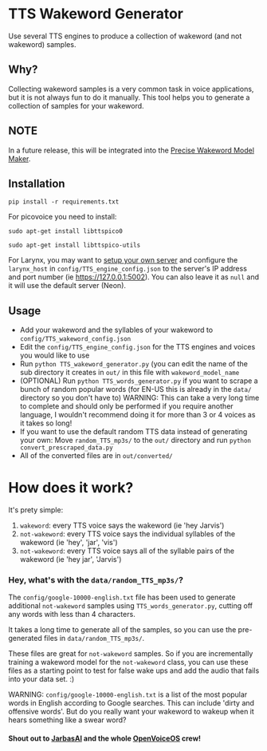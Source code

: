 # TTS Wakeword Generator
Use several TTS engines to produce a collection of wakeword (and not wakeword) samples.

## Why?
Collecting wakeword samples is a very common task in voice applications, but it is not always fun to do it manually. This tool helps you to generate a collection of samples for your wakeword. 

## NOTE
In a future release, this will be integrated into the [Precise Wakeword Model Maker](https://github.com/secretsauceai/precise-wakeword-model-maker).

## Installation
`pip install -r requirements.txt`

For picovoice you need to install:

`sudo apt-get install libttspico0`

`sudo apt-get install libttspico-utils`

For Larynx, you may want to [setup your own server](https://github.com/rhasspy/larynx) and configure the `larynx_host` in `config/TTS_engine_config.json` to the server's IP address and port number (ie https://127.0.0.1:5002). You can also leave it as `null` and it will use the default server (Neon).

## Usage
* Add your wakeword and the syllables of your wakeword to `config/TTS_wakeword_config.json`
* Edit the `config/TTS_engine_config.json` for the TTS engines and voices you would like to use
* Run `python TTS_wakeword_generator.py` (you can edit the name of the sub directory it creates in `out/` in this file with `wakeword_model_name`
* (OPTIONAL) Run `python TTS_words_generator.py` if you want to scrape a bunch of random popular words (for EN-US this is already in the `data/` directory so you don't have to) WARNING: This can take a very long time to complete and should only be performed if you require another language, I wouldn't recommend doing it for more than 3 or 4 voices as it takes so long!
* If you want to use the default random TTS data instead of generating your own: Move `random_TTS_mp3s/` to the `out/` directory and run `python convert_prescraped_data.py`
* All of the converted files are in `out/converted/`

# How does it work?
It's prety simple:
1. `wakeword`: every TTS voice says the wakeword (ie 'hey Jarvis')
2. `not-wakeword`: every TTS voice says the individual syllables of the wakeword (ie 'hey', 'jar', 'vis')
3. `not-wakeword`: every TTS voice says all of the syllable pairs of the wakeword (ie 'hey jar', 'Jarvis')

### Hey, what's with the `data/random_TTS_mp3s/`?
The `config/google-10000-english.txt` file has been used to generate additional `not-wakeword` samples using `TTS_words_generator.py`, cutting off any words with less than 4 characters.

It takes a long time to generate all of the samples, so you can use the pre-generated files in `data/random_TTS_mp3s/`.

These files are great for `not-wakeword` samples. So if you are incrementally training a wakeword model for the `not-wakeword` class, you can use these files as a starting point to test for false wake ups and add the audio that fails into your data set. :)

WARNING: `config/google-10000-english.txt` is a list of the most popular words in English according to Google searches. This can include 'dirty and offensive words'. But do you really want your wakeword to wakeup when it hears something like a swear word?

#### Shout out to [JarbasAl](https://github.com/JarbasAl) and the whole [OpenVoiceOS](https://github.com/OpenVoiceOS/) crew!
